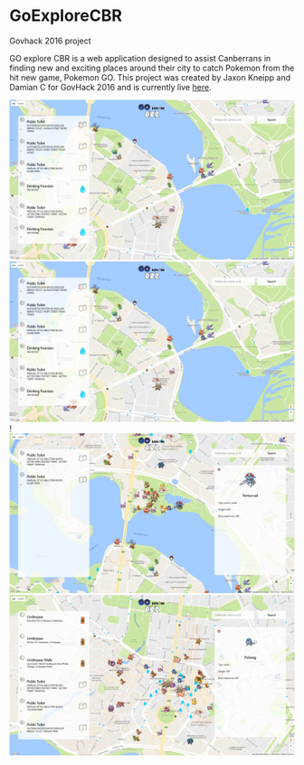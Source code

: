 # GoExploreCBR
Govhack 2016 project

GO explore CBR is a web application designed to assist Canberrans in finding new and exciting places around their city to catch Pokemon from the hit new game, Pokemon GO. This project was created by Jaxon Kneipp and Damian C for GovHack 2016 and is currently live [here](http://projects.sharddevelopment.com/goexplorecbr/).

![Screenshot 1](/screenshots/screenshot1.png)
![Screenshot 2](/screenshots/screenshot2.png)!
![Screenshot 3](/screenshots/screenshot3.png)
![Screenshot 4](/screenshots/screenshot4.png)



